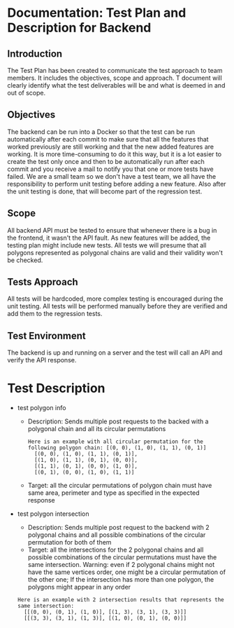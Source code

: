 # Documentation: Test Plan and Description for Backend

## Introduction

The Test Plan has been created to communicate the test approach to team members. It includes the objectives, scope and approach. T document will clearly identify what the test deliverables will be and what is deemed in and out of scope.

## Objectives

The backend can be run into a Docker so that the test can be run automatically after each commit to make sure that all the features that worked previously are still working and that the new added features are working. It is more time-consuming to do it this way, but it is a lot easier to create the test only once and then to be automatically run after each commit and you receive a mail to notify you that one or more tests have failed. We are a small team so we don't have a test team, we all have the responsibility to perform unit testing before adding a new feature. Also after the unit testing is done, that will become part of the regression test.

## Scope

All backend API must be tested to ensure that whenever there is a bug in the frontend, it wasn't the API fault.
As new features will be added, the testing plan might include new tests.
All tests we will presume that all polygons represented as polygonal chains are valid and their validity won't be checked.

## Tests Approach
All tests will be hardcoded, more complex testing is encouraged during the unit testing.
All tests will be performed manually before they are verified and add them to the regression tests.

## Test Environment

The backend is up and running on a server and the test will call an API and verify the API response.

# Test Description

- test polygon info
  - Description: Sends multiple post requests to the backed with a polygonal chain and all its circular permutations 
    ```
    Here is an example with all circular permutation for the following polygon chain: [(0, 0), (1, 0), (1, 1), (0, 1)]
      [(0, 0), (1, 0), (1, 1), (0, 1)], 
      [(1, 0), (1, 1), (0, 1), (0, 0)],  
      [(1, 1), (0, 1), (0, 0), (1, 0)],  
      [(0, 1), (0, 0), (1, 0), (1, 1)]
    ```
  - Target: all the circular permutations of polygon chain must have same area, perimeter and type as specified in the expected response
  
- test polygon intersection
  - Description: Sends multiple post request to the backend with 2 polygonal chains and all possible combinations of the circular permutation for both of them
  - Target: all the intersections for the 2 polygonal chains and all possible combinations of the circular permutations must have the same intersection. Warning: even if 2 polygonal chains might not have the same vertices order, one might be a circular permutation of the other one; If the intersection has more than one polygon, the polygons might appear in any order
  ```
  Here is an example with 2 intersection results that represents the same intersection:
    [[(0, 0), (0, 1), (1, 0)], [(1, 3), (3, 1), (3, 3)]]
    [[(3, 3), (3, 1), (1, 3)], [(1, 0), (0, 1), (0, 0)]]
  ```
